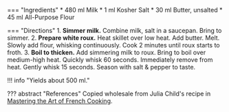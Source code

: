 === "Ingredients"
    * 480 ml Milk
    * 1 ml Kosher Salt
    * 30 ml Butter, unsalted
    * 45 ml All-Purpose Flour

=== "Directions"
    1. **Simmer milk.** Combine milk, salt in a saucepan. Bring to simmer.
    2. **Prepare white roux.** Heat skillet over low heat. Add butter. Melt. Slowly add flour, whisking continuously. Cook 2 minutes until roux starts to froth.
    3. **Boil to thicken.** Add simmering milk to roux. Bring to boil over medium-high heat. Quickly whisk 60 seconds. Immediately remove from heat. Gently whisk 15 seconds. Season with salt & pepper to taste.


!!! info "Yields about 500 ml."

??? abstract "References"
    Copied wholesale from Julia Child's recipe in [Mastering the Art of French Cooking](https://www.amazon.com/Mastering-Art-French-Cooking-Vol/dp/0375413405).
